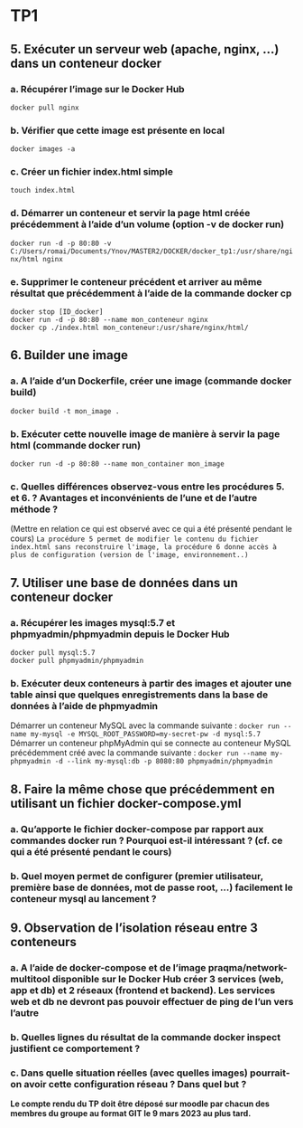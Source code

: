 <h1>TP1</h1>

<h2>5. Exécuter un serveur web (apache, nginx, …) dans un conteneur docker</h2>
   <h3>a. Récupérer l’image sur le Docker Hub</h3>
        <code>docker pull nginx</code>
    <h3>b. Vérifier que cette image est présente en local</h3>
        <code>docker images -a</code>
    <h3>c. Créer un fichier index.html simple</h3>
        <code>touch index.html</code>
    <h3>d. Démarrer un conteneur et servir la page html créée précédemment à l’aide d’un volume (option -v de docker run)</h3>
        <code>docker run -d -p 80:80 -v C:/Users/romai/Documents/Ynov/MASTER2/DOCKER/docker_tp1:/usr/share/nginx/html nginx</code>
    <h3>e. Supprimer le conteneur précédent et arriver au même résultat que
précédemment à l’aide de la commande docker cp</h3>
        <code>docker stop [ID_docker]</code><br>
        <code>docker run -d -p 80:80 --name mon_conteneur nginx</code><br>
        <code>docker cp ./index.html mon_conteneur:/usr/share/nginx/html/</code>

<h2>6. Builder une image</h2>
    <h3>a. A l’aide d’un Dockerfile, créer une image (commande docker build)</h3>
        <code>docker build -t mon_image .</code>
    <h3>b. Exécuter cette nouvelle image de manière à servir la page html (commande docker run)</h3>
        <code>docker run -d -p 80:80 --name mon_container mon_image</code>
    <h3>c. Quelles différences observez-vous entre les procédures 5. et 6. ? Avantages et inconvénients de l’une et de l’autre méthode ?</h3> (Mettre en relation ce qui est observé avec ce qui a été présenté pendant le cours)
        <code>La procédure 5 permet de modifier le contenu du fichier index.html sans reconstruire l'image, la procédure 6 donne accès à plus de configuration (version de l'image, environnement..)</code>

<h2>7. Utiliser une base de données dans un conteneur docker</h2>
    <h3>a. Récupérer les images mysql:5.7 et phpmyadmin/phpmyadmin depuis le
Docker Hub</h3>
        <code>docker pull mysql:5.7</code><br>
        <code>docker pull phpmyadmin/phpmyadmin</code>
    <h3>b. Exécuter deux conteneurs à partir des images et ajouter une table ainsi que quelques enregistrements dans la base de données à l’aide de phpmyadmin</h3>
    Démarrer un conteneur MySQL avec la commande suivante :
        <code>docker run --name my-mysql -e MYSQL_ROOT_PASSWORD=my-secret-pw -d mysql:5.7</code><br>
        Démarrer un conteneur phpMyAdmin qui se connecte au conteneur MySQL précédemment créé avec la commande suivante :
        <code>docker run --name my-phpmyadmin -d --link my-mysql:db -p 8080:80 phpmyadmin/phpmyadmin</code>

<h2>8. Faire la même chose que précédemment en utilisant un fichier
docker-compose.yml </h2>
    <h3>a. Qu’apporte le fichier docker-compose par rapport aux commandes docker run
? Pourquoi est-il intéressant ? (cf. ce qui a été présenté pendant le cours)</h3>
    <h3>b. Quel moyen permet de configurer (premier utilisateur, première base de
données, mot de passe root, …) facilement le conteneur mysql au lancement ?</h3>

<h2>9. Observation de l’isolation réseau entre 3 conteneurs</h2>
    <h3>a. A l’aide de docker-compose et de l’image praqma/network-multitool
disponible sur le Docker Hub créer 3 services (web, app et db) et 2 réseaux
(frontend et backend).
Les services web et db ne devront pas pouvoir effectuer de ping de l’un vers
l’autre</h3>
    <h3>b. Quelles lignes du résultat de la commande docker inspect justifient ce
comportement ?</h3>
    <h3>c. Dans quelle situation réelles (avec quelles images) pourrait-on avoir cette configuration réseau ? Dans quel but ?</h3>


<strong>
Le compte rendu du TP doit être déposé sur moodle par chacun des membres du
groupe au format GIT le 9 mars 2023 au plus tard.
</strong>